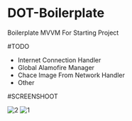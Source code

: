 # DOT-Boilerplate
Boilerplate MVVM  For Starting Project

#TODO

* Internet Connection Handler
* Global Alamofire Manager
* Chace Image From Network Handler
* Other


#SCREENSHOOT

![2](https://user-images.githubusercontent.com/1490342/33314571-a4c004be-d460-11e7-9fa9-97e65117fded.png)
![1](https://user-images.githubusercontent.com/1490342/33314572-a4f9d504-d460-11e7-8141-264a6f336d37.png)
